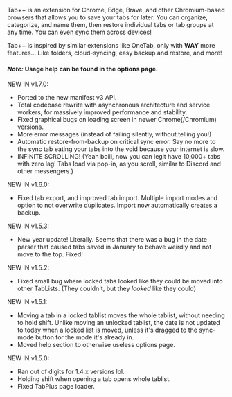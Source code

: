 Tab++ is an extension for Chrome, Edge, Brave, and other Chromium-based browsers that allows you to save your tabs for later. You can organize, categorize, and name them, then restore individual tabs or tab groups at any time. You can even sync them across devices!

Tab++ is inspired by similar extensions like OneTab, only with **WAY** more features... Like folders, cloud-syncing, easy backup and restore, and more!

#### *Note:* Usage help can be found in the options page.

NEW IN v1.7.0:
- Ported to the new manifest v3 API.
- Total codebase rewrite with asynchronous architecture and service workers, for massively improved performance and stability.
- Fixed graphical bugs on loading screen in newer Chrome(/Chromium) versions.
- More error messages (instead of failing silently, without telling you!)
- Automatic restore-from-backup on critical sync error. Say no more to the sync tab eating your tabs into the void because your internet is slow.
- INFINITE SCROLLING! (Yeah boiii, now you can legit have 10,000+ tabs with zero lag! Tabs load via pop-in, as you scroll, similar to Discord and other messengers.)

NEW IN v1.6.0:
- Fixed tab export, and improved tab import. Multiple import modes and option to not overwrite duplicates. Import now automatically creates a backup.

NEW IN v1.5.3:
- New year update! Literally. Seems that there was a bug in the date parser that caused tabs saved in January to behave weirdly and not move to the top. Fixed!

NEW IN v1.5.2:
- Fixed small bug where locked tabs looked like they could be moved into other TabLists. (They couldn't, but they *looked* like they could)

NEW IN v1.5.1:
- Moving a tab in a locked tablist moves the whole tablist, without needing to hold shift. Unlike moving an unlocked tablist, the date is not updated to today when a locked list is moved, unless it's dragged to the sync-mode button for the mode it's already in.
- Moved help section to otherwise useless options page.

NEW IN v1.5.0:
- Ran out of digits for 1.4.x versions lol.
- Holding shift when opening a tab opens whole tablist.
- Fixed TabPlus page loader.